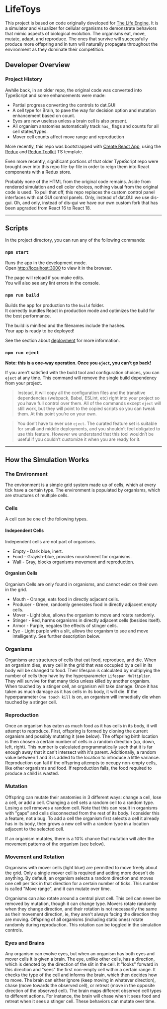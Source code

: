# LifeToys

This project is based on code originally developed for [The Life Engine](https://thelifeengine.net/). It is a simulator and visualizer for cellular organisms to demonstrate behaviors that mimic aspects of biological evolution. The organisms eat, move, mutate, adapt, and reproduce. The ones that survive will successfully produce more offspring and in turn will naturally propagate throughout the environment as they dominate their competition.

## Developer Overview

### Project History

Awhile back, in an older repo, the original code was converted into TypeScript and some enhancements were made:

- Partial progress converting the controls to dat.GUI
- A cell type for Brain, to pave the way for decision option and mutation enhancement based on count.
- Eyes are now useless unless a brain cell is also present.
- All organism anatomies automatically track `has_` flags and counts for all cell states/types.
- Mover cell counts affect move range and reproduction

More recently, this repo was bootstrapped with [Create React App](https://github.com/facebook/create-react-app), using the [Redux](https://redux.js.org/) and [Redux Toolkit](https://redux-toolkit.js.org/) TS template.

Even more recently, significant portions of that older TypeScript repo were brought over into this repo file-by-file in order to reign them into React components with a Redux store.

Probably none of the HTML from the original code remains. Aside from rendered simulation and cell color choices, nothing visual from the original code is used. To pull that off, this repo replaces the custom control panel interfaces with dat.GUI control panels. Only, instead of dat.GUI we use dis-gui. Oh, and only, instead of dis-gui we have our own custom fork that has been upgraded from React 16 to React 18.

---

## Scripts

In the project directory, you can run any of the following commands:

### `npm start`

Runs the app in the development mode.\
Open [http://localhost:3000](http://localhost:3000) to view it in the browser.

The page will reload if you make edits.\
You will also see any lint errors in the console.

### `npm run build`

Builds the app for production to the `build` folder.\
It correctly bundles React in production mode and optimizes the build for the best performance.

The build is minified and the filenames include the hashes.\
Your app is ready to be deployed!

See the section about [deployment](https://facebook.github.io/create-react-app/docs/deployment) for more information.

### `npm run eject`

**Note: this is a one-way operation. Once you `eject`, you can’t go back!**

If you aren’t satisfied with the build tool and configuration choices, you can `eject` at any time. This command will remove the single build dependency from your project.

> Instead, it will copy all the configuration files and the transitive dependencies (webpack, Babel, ESLint, etc) right into your project so you have full control over them. All of the commands except `eject` will still work, but they will point to the copied scripts so you can tweak them. At this point you’re on your own.

> You don’t have to ever use `eject`. The curated feature set is suitable for small and middle deployments, and you shouldn’t feel obligated to use this feature. However we understand that this tool wouldn’t be useful if you couldn’t customize it when you are ready for it.

---

## How the Simulation Works

### The Environment

The environment is a simple grid system made up of cells, which at every tick have a certain type. The environment is populated by organisms, which are structures of multiple cells.

### Cells

A cell can be one of the following types.

#### Independent Cells

Independent cells are not part of organisms.

- Empty - Dark blue, inert.
- Food - Grayish-blue, provides nourishment for organisms.
- Wall - Gray, blocks organisms movement and reproduction.

#### Organism Cells

Organism Cells are only found in organisms, and cannot exist on their own in the grid.

- Mouth - Orange, eats food in directly adjacent cells.
- Producer - Green, randomly generates food in directly adjacent empty cells.
- Mover - Light blue, allows the organism to move and rotate randomly.
- Stinger - Red, harms organisms in directly adjacent cells (besides itself).
- Armor - Purple, negates the effects of stinger cells.
- Eye - Light purple with a slit, allows the organism to see and move intelligently. See further description below.

### Organisms

Organisms are structures of cells that eat food, reproduce, and die.
When an organism dies, every cell in the grid that was occupied by a cell in its body will be changed to food.
Their lifespan is calculated by multiplying the number of cells they have by the hyperparameter `Lifespan Multiplier`. They will survive for that many ticks unless killed by another organism.
When touched by a stinger cell, an organism will take damage. Once it has taken as much damage as it has cells in its body, it will die. If the hyperparameter `One touch kill` is on, an organism will immediatly die when touched by a stinger cell.

### Reproduction

Once an organism has eaten as much food as it has cells in its body, it will attempt to reproduce.
First, offspring is formed by cloning the current organism and possibly mutating it (see below).
The offspring birth location is then chosen a certain number of cells in a random direction (up, down, left, right). This number is calculated programmatically such that it is far enough away that it can't intersect with it's parent.
Additionally, a random value between 1 and 3 is added to the location to introduce a little variance.
Reproduction can fail if the offspring attempts to occupy non-empty cells, like other organisms and food. If reproduction fails, the food required to produce a child is wasted.

### Mutation

Offspring can mutate their anatomies in 3 different ways: change a cell, lose a cell, or add a cell. Changing a cell sets a random cell to a random type. Losing a cell removes a random cell. Note that this can result in organisms with "gaps" and cells disconnected from the rest of its body. I consider this a feature, not a bug.
To add a cell the organism first selects a cell it already has in its body, then grows a new cell with a random type in a location adjacent to the selected cell.

If an organism mutates, there is a 10% chance that mutation will alter the movement patterns of the organism (see below).

### Movement and Rotation

Organisms with mover cells (light blue) are permitted to move freely about the grid. Only a single mover cell is required and adding more doesn't do anything. By default, an organism selects a random direction and moves one cell per tick in that direction for a certain number of ticks. This number is called "Move range", and it can mutate over time.

Organisms can also rotate around a central pivot cell. This cell can never be removed by mutation, though it can change type. Movers rotate randomly when they change direction, and their rotation is not necessarily the same as their movement direction, ie, they aren't always facing the direction they are moving. Offspring of all organisms (including static ones) rotate randomly during reproduction. This rotation can be toggled in the simulation controls.

### Eyes and Brains

Any organism can evolve eyes, but when an organism has both eyes and mover cells it is given a brain. The eye, unlike other cells, has a direction, which is denoted by the direction of the slit in the cell. It "looks" forward in this direction and "sees" the first non-empty cell within a certain range. It checks the type of the cell and informs the brain, which then decides how to move. The brain can either ignore (keep moving in whatever direction), chase (move towards the observed cell), or retreat (move in the opposite direction of the observed cell). The brain maps different observed cell types to different actions. For instance, the brain will chase when it sees food and retreat when it sees a stinger cell. These behaviors can mutate over time.
